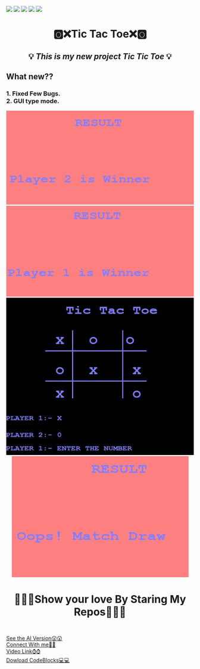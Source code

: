 ![](https://img.shields.io/badge/Programming_Language-c++-blue.svg)
![](https://img.shields.io/badge/Library-Graphics.h-gold.svg)
![](https://img.shields.io/badge/Platform-Desktop_Development-green.svg)
![](https://img.shields.io/badge/Status-Beta-green.svg)
![](https://img.shields.io/badge/Version-CodeBlocks_13.12-red.svg)
<h1><p align="center">🅾❌Tic Tac Toe❌🅾</p></h1>
<h2> <p align="center">💡 <i>This is my new project Tic Tic Toe</i> 💡</p></h2>
<h2>What new??</h2>
<h3> 1. Fixed Few Bugs.</br>
     2. GUI type mode.</h3>
<p align="center">
<img src="screenshots/Screenshot 2021-02-22 224927.jpg" alt="Image"></br>
<img src="screenshots/Screenshot 2021-02-22 225031.jpg" alt="Image"></br>
<img src="screenshots/Screenshot 2021-02-22 225122.jpg" alt="Image">
<img src="screenshots/Screenshot 2021-02-22 225152.jpg" alt="Image">
</p>
<h1><p align="center">💖💖🔥Show your love By Staring My Repos💖💖🔥</p></h1></br>
<a href="https://github.com/UG-SEP/Tic-Tac-Toe-AI-Intergrated">See the AI Version😲😲</a></br>
<a href="https://www.linkedin.com/in/ujjwal-gupta-ug-233543202/">Connect With me🤝🤝</a></br>
<a href="https://www.youtube.com/watch?v=27d8jxj-aNw">Video Link⌚⌚</a></br>
<a href="https://www.codeblocks.org/downloads/binaries/">Dowload CodeBlocks💻💻</a>
